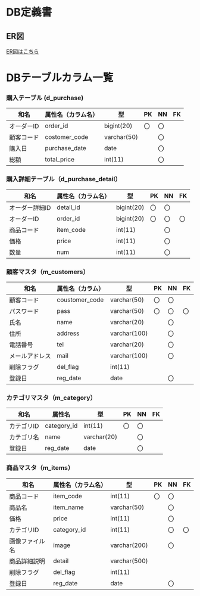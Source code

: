 # DB定義書
## ER図
[ER図はこちら](https://github.com/Aso2001219/2021sys-design/blob/main/er.md "ER図はこちら")

# DBテーブルカラム一覧

### 購入テーブル (d_purchase)
|和名|属性名（カラム名）|型|PK|NN|FK|
|---|------|--|--|--|--|
|オーダーID|order_id|bigint(20)|〇|〇||
|顧客コード|costomer_code|varchar(50)||〇||
|購入日|purchase_date|date||〇||
|総額|total_price|int(11)||〇||

### 購入詳細テーブル（d_purchase_detail）
|和名|属性名（カラム名）|型|PK|NN|FK|
|---|------|--|--|--|--|
|オーダー詳細ID|detail_id|bigint(20)|〇|〇||
|オーダーID|order_id|bigint(20)|〇|〇|〇|
|商品コード|item_code|int(11)||〇||
|価格|price|int(11)||〇||
|数量|num|int(11)||〇||

### 顧客マスタ（m_customers）
|和名|属性名（カラム）|型|PK|NN|FK|
|---|------|--|--|--|--|
|顧客コード|coustomer_code|varchar(50)|〇|〇||
|パスワード|pass|varchar(50)|〇|〇|〇|
|氏名|name|varchar(20)||〇||
|住所|address|varchar(100)||〇||
|電話番号|tel|varchar(20)||〇||
|メールアドレス|mail|varchar(100)||〇||
|削除フラグ|del_flag|int(11)||||
|登録日|reg_date|date||〇||

### カテゴリマスタ（m_category）
|和名|属性名|型|PK|NN|FK|
|---|------|--|--|--|--|
|カテゴリID|category_id|int(11)|〇|〇||
|カテゴリ名|name|varchar(20)||〇||
|登録日|reg_date|date||〇||

### 商品マスタ（m_items）
|和名|属性名（カラム名）|型|PK|NN|FK|
|---|------|--|--|--|--|
|商品コード|item_code|int(11)|〇|〇||
|商品名|item_name|varchar(50)||〇||
|価格|price|int(11)||〇||
|カテゴリID|category_id|int(11)||〇|〇|
|画像ファイル名|image|varchar(200)||〇||
|商品詳細説明|detail|varchar(500)||||
|削除フラグ|del_flag|int(11)||||
|登録日|reg_date|date||〇||
